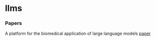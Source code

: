 # llms

### Papers
A platform for the biomedical application of large language models [paper](https://www.nature.com/articles/s41587-024-02534-3)
